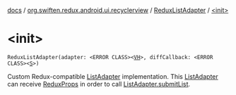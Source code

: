 [docs](../../index.md) / [org.swiften.redux.android.ui.recyclerview](../index.md) / [ReduxListAdapter](index.md) / [&lt;init&gt;](./-init-.md)

# &lt;init&gt;

`ReduxListAdapter(adapter: <ERROR CLASS><`[`VH`](index.md#VH)`>, diffCallback: <ERROR CLASS><`[`S`](index.md#S)`>)`

Custom Redux-compatible [ListAdapter](#) implementation. This [ListAdapter](#) can receive [ReduxProps](../../org.swiften.redux.ui/-redux-props/index.md)
in order to call [ListAdapter.submitList](#).

